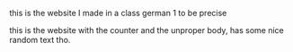 this is the website I made in a class 
german 1 to be precise 

this is the website with the counter and the
unproper body, has some nice random text tho.